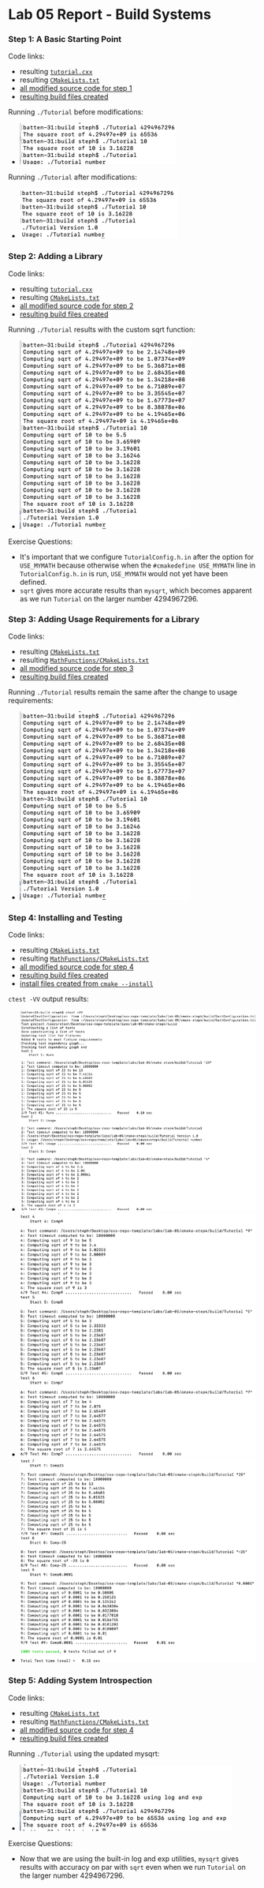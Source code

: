 # Lab 05 Report - Build Systems

### Step 1: A Basic Starting Point
Code links:
- resulting [`tutorial.cxx`](https://github.com/listeph/oss-repo-template/tree/master/labs/lab-05/cmake-step1/source/tutorial.cxx)
- resulting [`CMakeLists.txt`](https://github.com/listeph/oss-repo-template/tree/master/labs/lab-05/cmake-step1/source/CMakeLists.txt)
- [all modified source code for step 1](https://github.com/listeph/oss-repo-template/tree/master/labs/lab-05/cmake-step1/source)
- [resulting build files created](https://github.com/listeph/oss-repo-template/tree/master/labs/lab-05/cmake-step1/build)

Running `./Tutorial` before modifications:
- ![](/labs/lab-05/images/step1-tutorial-before.png)

Running `./Tutorial` after modifications:
- ![](/labs/lab-05/images/step1-tutorial-after.png)

### Step 2: Adding a Library
Code links:
- resulting [`tutorial.cxx`](https://github.com/listeph/oss-repo-template/tree/master/labs/lab-05/cmake-step2/source/tutorial.cxx)
- resulting [`CMakeLists.txt`](https://github.com/listeph/oss-repo-template/tree/master/labs/lab-05/cmake-step2/source/CMakeLists.txt)
- [all modified source code for step 2](https://github.com/listeph/oss-repo-template/tree/master/labs/lab-05/cmake-step2/source)
- [resulting build files created](https://github.com/listeph/oss-repo-template/tree/master/labs/lab-05/cmake-step2/build)

Running `./Tutorial` results with the custom sqrt function:
- ![](/labs/lab-05/images/step2-custom-sqrt.png)

Exercise Questions:
- It's important that we configure `TutorialConfig.h.in` after the option for `USE_MYMATH` because otherwise when the `#cmakedefine USE_MYMATH` line in `TutorialConfig.h.in` is run, `USE_MYMATH` would not yet have been defined.
- `sqrt` gives more accurate results than `mysqrt`, which becomes apparent as we run `Tutorial` on the larger number 4294967296.

### Step 3: Adding Usage Requirements for a Library
Code links:
- resulting [`CMakeLists.txt`](https://github.com/listeph/oss-repo-template/tree/master/labs/lab-05/cmake-step3/source/CMakeLists.txt)
- resulting [`MathFunctions/CMakeLists.txt`](https://github.com/listeph/oss-repo-template/tree/master/labs/lab-05/cmake-step3/source/MathFunctions/CMakeLists.txt)
- [all modified source code for step 3](https://github.com/listeph/oss-repo-template/tree/master/labs/lab-05/cmake-step3/source)
- [resulting build files created](https://github.com/listeph/oss-repo-template/tree/master/labs/lab-05/cmake-step3/build)

Running `./Tutorial` results remain the same after the change to usage requirements:
- ![](/labs/lab-05/images/step2-custom-sqrt.png)

### Step 4: Installing and Testing
Code links:
- resulting [`CMakeLists.txt`](https://github.com/listeph/oss-repo-template/tree/master/labs/lab-05/cmake-step4/source/CMakeLists.txt)
- resulting [`MathFunctions/CMakeLists.txt`](https://github.com/listeph/oss-repo-template/tree/master/labs/lab-05/cmake-step4/source/MathFunctions/CMakeLists.txt)
- [all modified source code for step 4](https://github.com/listeph/oss-repo-template/tree/master/labs/lab-05/cmake-step4/source)
- [resulting build files created](https://github.com/listeph/oss-repo-template/tree/master/labs/lab-05/cmake-step4/build)
- [install files created from `cmake --install`](https://github.com/listeph/oss-repo-template/tree/master/labs/lab-05/cmake-step4/install)

`ctest -VV` output results:
- ![](/labs/lab-05/images/step4-ctest-pt1.png)
- ![](/labs/lab-05/images/step4-ctest-pt2.png)
- ![](/labs/lab-05/images/step4-ctest-pt3.png)

### Step 5: Adding System Introspection
Code links:
- resulting [`CMakeLists.txt`](https://github.com/listeph/oss-repo-template/tree/master/labs/lab-05/cmake-step5/source/CMakeLists.txt)
- resulting [`MathFunctions/CMakeLists.txt`](https://github.com/listeph/oss-repo-template/tree/master/labs/lab-05/cmake-step5/source/MathFunctions/CMakeLists.txt)
- [all modified source code for step 4](https://github.com/listeph/oss-repo-template/tree/master/labs/lab-05/cmake-step5/source)
- [resulting build files created](https://github.com/listeph/oss-repo-template/tree/master/labs/lab-05/cmake-step5/build)

Running `./Tutorial` using the updated mysqrt:
- ![](/labs/lab-05/images/step5-tutorial.png)

Exercise Questions:
- Now that we are using the built-in log and exp utilities, `mysqrt` gives results with accuracy on par with `sqrt` even when we run `Tutorial` on the larger number 4294967296.
